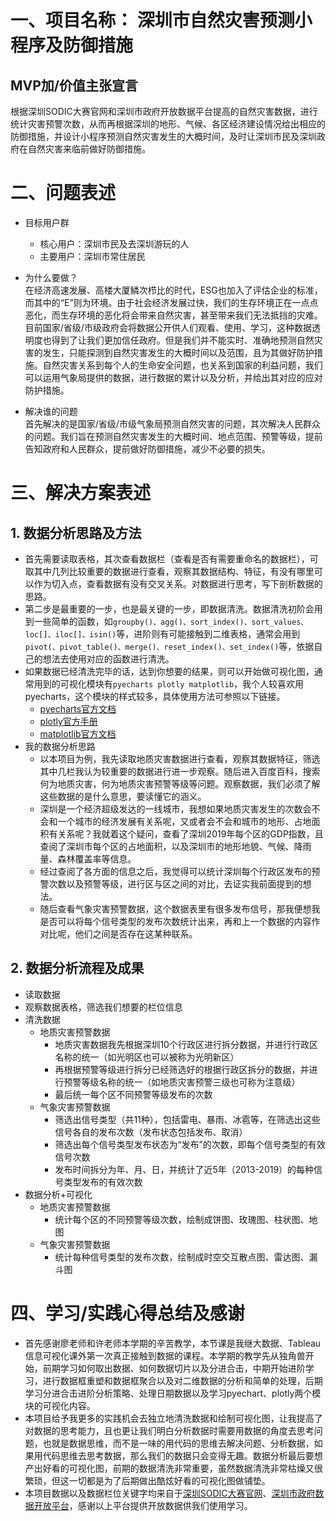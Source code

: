 # 一、项目名称： 深圳市自然灾害预测小程序及防御措施

## MVP加/价值主张宣言
根据深圳SODIC大赛官网和深圳市政府开放数据平台提高的自然灾害数据，进行统计灾害预警次数，从而再根据深圳的地形、气候、各区经济建设情况给出相应的防御措施，并设计小程序预测自然灾害发生的大概时间，及时让深圳市民及深圳政府在自然灾害来临前做好防御措施。

# 二、问题表述
- 目标用户群
   - 核心用户：深圳市民及去深圳游玩的人
   - 主要用户：深圳市常住居民

- 为什么要做？   
在经济高速发展、高楼大厦鳞次栉比的时代，ESG也加入了评估企业的标准，而其中的“E”则为环境。由于社会经济发展过快，我们的生存环境正在一点点恶化，而生存环境的恶化将会带来自然灾害，甚至带来我们无法抵挡的灾难。目前国家/省级/市级政府会将数据公开供人们观看、使用、学习，这种数据透明度也得到了让我们更加信任政府。但是我们并不能实时、准确地预测自然灾害的发生，只能探测到自然灾害发生的大概时间以及范围，且为其做好防护措施。自然灾害关系到每个人的生命安全问题，也关系到国家的利益问题，我们可以运用气象局提供的数据，进行数据的累计以及分析，并给出其对应的应对防护措施。

- 解决谁的问题   
首先解决的是国家/省级/市级气象局预测自然灾害的问题，其次解决人民群众的问题。我们旨在预测自然灾害发生的大概时间、地点范围、预警等级，提前告知政府和人民群众，提前做好防御措施，减少不必要的损失。
                                                                                                                                                                                                                                                                                                                                                                                                                                                                                                                                                                                                                                                                                             
# 三、解决方案表述

## 1. 数据分析思路及方法
- 首先需要读取表格，其次查看数据栏（查看是否有需要重命名的数据栏），可取其中几列比较重要的数据进行查看，观察其数据结构、特征，有没有哪里可以作为切入点，查看数据有没有交叉关系。对数据进行思考，写下剖析数据的思路。
- 第二步是最重要的一步，也是最关键的一步，即数据清洗。数据清洗初阶会用到一些简单的函数，如```groupby()、agg()、sort_index()、sort_values、loc[]、iloc[]、isin()```等，进阶则有可能接触到二维表格，通常会用到```pivot(、pivot_table()、merge()、reset_index()、set_index()```等，依据自己的想法去使用对应的函数进行清洗。
- 如果数据已经清洗完毕的话，达到你想要的结果，则可以开始做可视化图，通常用到的可视化模块有```pyecharts plotly matplotlib```，我个人较喜欢用pyecharts，这个模块的样式较多，具体使用方法可参照以下链接。
   - [pyecharts官方文档](http://pyecharts.org/)
   - [plotly官方手册](https://plotly.com/)
   - [matplotlib官方文档](https://matplotlib.org/)
- 我的数据分析思路
   - 以本项目为例，我先读取地质灾害数据进行查看，观察其数据特征，筛选其中几栏我认为较重要的数据进行进一步观察。随后进入百度百科，搜索何为地质灾害，何为地质灾害预警等级等问题。观察数据，我们必须了解这些数据的是什么意思，要读懂它的涵义。
   - 深圳是一个经济超级发达的一线城市，我想如果地质灾害发生的次数会不会和一个城市的经济发展有关系呢，又或者会不会和城市的地形、占地面积有关系呢？我就着这个疑问，查看了深圳2019年每个区的GDP指数，且查阅了深圳市每个区的占地面积，以及深圳市的地形地貌、气候、降雨量、森林覆盖率等信息。
   - 经过查阅了各方面的信息之后，我觉得可以统计深圳每个行政区发布的预警次数以及预警等级，进行区与区之间的对比，去证实我前面提到的想法。
   - 随后查看气象灾害预警数据，这个数据表里有很多发布信号，那我便想我是否可以将每个信号类型的发布次数统计出来，再和上一个数据的内容作对比呢，他们之间是否存在这某种联系。

## 2. 数据分析流程及成果
- 读取数据
- 观察数据表格，筛选我们想要的栏位信息
- 清洗数据
   - 地质灾害预警数据
      - 地质灾害数据我先根据深圳10个行政区进行拆分数据，并进行行政区名称的统一（如光明区也可以被称为光明新区）
      - 再根据预警等级进行拆分已经筛选好的根据行政区拆分的数据，并进行预警等级名称的统一（如地质灾害预警三级也可称为注意级）
      - 最后统一每个区不同预警等级发布的次数
   - 气象灾害预警数据
      - 筛选出信号类型（共11种），包括雷电、暴雨、冰雹等，在筛选出这些信号各自的发布次数（发布状态包括发布、取消）
      - 筛选出每个信号类型发布状态为“发布”的次数，即每个信号类型的有效信号次数
      - 发布时间拆分为年、月、日，并统计了近5年（2013-2019）的每种信号类型发布的有效次数
- 数据分析+可视化
   - 地质灾害预警数据
      - 统计每个区的不同预警等级次数，绘制成饼图、玫瑰图、柱状图、地图
   - 气象灾害预警数据
      - 统计每种信号类型的发布次数，绘制成时空交互散点图、雷达图、漏斗图

# 四、学习/实践心得总结及感谢
- 首先感谢廖老师和许老师本学期的辛苦教学，本节课是我继大数据、Tableau信息可视化课外第一次真正接触到数据的课程。本学期的教学先从独角兽开始，前期学习如何取出数据、如何数据切片以及分进合击，中期开始进阶学习，进行数据框重塑和数据框聚合以及对二维数据的分析和简单的处理，后期学习分进合击进阶分析策略、处理日期数据以及学习pyechart、plotly两个模块的可视化内容。
- 本项目给予我更多的实践机会去独立地清洗数据和绘制可视化图，让我提高了对数据的思考能力，且也更让我们明白分析数据时需要用数据的角度去思考问题，也就是数据思维，而不是一味的用代码的思维去解决问题、分析数据，如果用代码思维去思考数据，那么我们的数据只会变得无趣。数据分析最后要想产出好看的可视化图，前期的数据清洗非常重要，虽然数据清洗非常枯燥又很繁琐，但这一切都是为了后期做出酷炫好看的可视化图做铺垫。
- 本项目数据以及数据栏位关键字均来自于[深圳SODIC大赛官网](https://www.sodic.com.cn/cmpt_data.html)、[深圳市政府数据开放平台](https://opendata.sz.gov.cn/)，感谢以上平台提供开放数据供我们使用学习。
